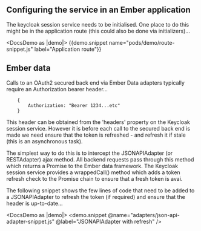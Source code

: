 ## Configuring the service in an Ember application

The keycloak session service needs to be initialised. One place to do this might be in the application route (this could also be done via initializers)...

<DocsDemo as |demo|>
  {{demo.snippet name="pods/demo/route-snippet.js" label="Application route"}}
</DocsDemo>

## Ember data

Calls to an OAuth2 secured back end via Ember Data adapters typically require an Authorization bearer header...

        {
            Authorization: "Bearer 1234...etc"
        }
        
This header can be obtained from the 'headers' property on the Keycloak session service. However it is before each call 
to the secured back end is made we need ensure that the token is refreshed - and refresh it if stale (this is an asynchronous task).         

The simplest way to do this is to intercept the JSONAPIAdapter (or RESTAdapter) ajax method. All backend requests pass 
through this method which returns a Promise to the Ember data framework. The Keycloak session service provides a wrappedCall() 
method which adds a token refresh check to the Promise chain to ensure that a fresh token is avai.

The following snippet shows the few lines of code that need to be added to a JSONAPIAdapter to refresh the token (if required) 
and ensure that the header is up-to-date...

<DocsDemo as |demo|>
  <demo.snippet @name="adapters/json-api-adapter-snippet.js" @label="JSONAPIAdapter with refresh" />
</DocsDemo>

